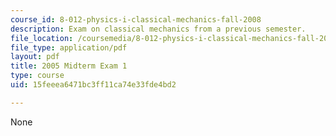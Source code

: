 ```yaml
---
course_id: 8-012-physics-i-classical-mechanics-fall-2008
description: Exam on classical mechanics from a previous semester.
file_location: /coursemedia/8-012-physics-i-classical-mechanics-fall-2008/15feeea6471bc3ff11ca74e33fde4bd2_exam1.pdf
file_type: application/pdf
layout: pdf
title: 2005 Midterm Exam 1
type: course
uid: 15feeea6471bc3ff11ca74e33fde4bd2

---
```

None
